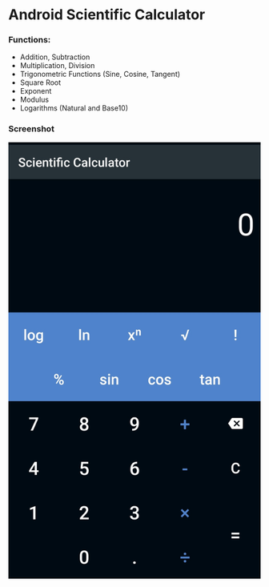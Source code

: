 # Android Scientific Calculator

### Functions:
- Addition, Subtraction
- Multiplication, Division
- Trigonometric Functions (Sine, Cosine, Tangent)
- Square Root
- Exponent
- Modulus
- Logarithms (Natural and Base10)

### Screenshot

![screenshot](images/screenshot.jpg)
